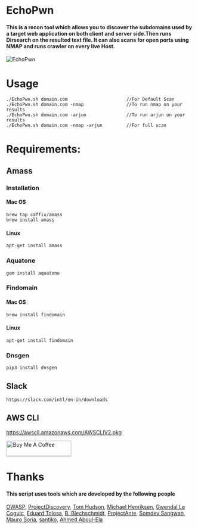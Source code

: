 # EchoPwn
#### This is a recon tool which allows you to discover the subdomains used by a target web application on both client and server side.Then runs Dirsearch on the resulted text file. It can also scans for open ports using NMAP and runs crawler on every live Host.

![EchoPwn](https://github.com/hackerspider1/echopwn/blob/master/echopwn.png)

# Usage

```
./EchoPwn.sh domain.com                      //For Default Scan
./EchoPwn.sh domain.com -nmap                //To run nmap on your results
./EchoPwn.sh domain.com -arjun               //To run arjun on your results
./EchoPwn.sh domain.com -nmap -arjun         //For full scan
```
# Requirements:

## Amass

### Installation
#### Mac OS
```
brew tap caffix/amass
brew install amass
```

#### Linux
```
apt-get install amass
```

### Aquatone
```
gem install aquatone
```
### Findomain
#### Mac OS
```
brew install findomain
```
#### Linux
```
apt-get install findomain
```
### Dnsgen
```
pip3 install dnsgen
```

## Slack
```
https://slack.com/intl/en-in/downloads
```
## AWS CLI
https://awscli.amazonaws.com/AWSCLIV2.pkg


<a href="https://www.buymeacoffee.com/hackerspider1" target="_blank"><img src="https://www.buymeacoffee.com/assets/img/custom_images/orange_img.png" alt="Buy Me A Coffee" style="height: 41px !important;width: 174px !important;box-shadow: 0px 3px 2px 0px rgba(190, 190, 190, 0.5) !important;-webkit-box-shadow: 0px 3px 2px 0px rgba(190, 190, 190, 0.5) !important;" ></a>

# Thanks
#### This script uses tools which are developed by the following people
[OWASP](https://github.com/OWASP/), [ProjectDiscovery](https://github.com/projectdiscovery/), [Tom Hudson](https://github.com/tomnomnom/), [Michael Henriksen](https://github.com/michenriksen/), [Gwendal Le Coguic](https://github.com/gwen001/), [Eduard Tolosa](https://github.com/Edu4rdSHL/), [B. Blechschmidt](https://github.com/blechschmidt/), [ProjectAnte](https://github.com/ProjectAnte/), [Somdev Sangwan](https://github.com/s0md3v/), [Mauro Soria](https://github.com/maurosoria/), [santiko](https://github.com/santiko/), [Ahmed Aboul-Ela](https://github.com/aboul3la/)
